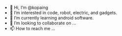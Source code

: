 - 👋 Hi, I’m @kopaing
- 👀 I’m interested in code, robot, electric, and gadgets.
- 🌱 I’m currently learning android software.
- 💞️ I’m looking to collaborate on ...
- 📫 How to reach me ...

<!---
kopainggyi/kopainggyi is a ✨ special ✨ repository because its `README.md` (this file) appears on your GitHub profile.
You can click the Preview link to take a look at your changes.
--->
